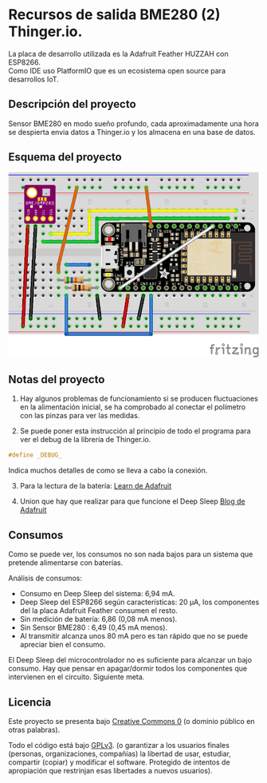 # Recursos de salida BME280 (2) Thinger.io.

La placa de desarrollo utilizada es la Adafruit Feather HUZZAH con ESP8266.  
Como IDE uso PlatformIO que es un ecosistema open source para desarrollos IoT.  

## Descripción del proyecto

Sensor BME280 en modo sueño profundo, cada aproximadamente una hora se despierta envia datos a Thinger.io y los almacena en una base de datos.

## Esquema del proyecto

![Esquema proyecto](https://raw.githubusercontent.com/moisesfa/Proyectos_ESP8266/master/ThingerIO_Rec_Salida/Rec_Salida_02/img/esquema.png)

## Notas del proyecto

1. Hay algunos problemas de funcionamiento si se producen fluctuaciones en la alimentación inicial, se ha comprobado al conectar el polímetro con las pinzas para ver las medidas.

2. Se puede poner esta instrucción al principio de todo el programa para ver el debug de la librería de Thinger.io.
```c
#define _DEBUG_
```
Indica muchos detalles de como se lleva a cabo la conexión. 

3. Para la lectura de la batería: [Learn de Adafruit](https://learn.adafruit.com/using-ifttt-with-adafruit-io/wiring#battery-tracking)

4. Union que hay que realizar para que funcione el Deep Sleep [Blog de Adafruit](https://blog.adafruit.com/2018/07/17/put-the-adafruit-huzzah-feather-esp8266-to-deep-sleep-with-one-wire-and-one-line-of-code/)


## Consumos 

Como se puede ver, los consumos no son nada bajos para un sistema que pretende alimentarse con baterías. 

Análisis de consumos:

* Consumo en Deep Sleep del sistema: 6,94 mA.
* Deep Sleep del ESP8266 según características: 20 μA, los componentes del la placa Adafruit Feather consumen el resto.
* Sin medición de batería: 6,86 (0,08 mA menos).
* Sin Sensor BME280 : 6,49 (0,45 mA menos).
* Al transmitir alcanza unos 80 mA pero es tan rápido que no se puede apreciar bien el consumo. 

El Deep Sleep del microcontrolador no es suficiente para alcanzar un bajo consumo. Hay que pensar en apagar/dormir todos los componentes que intervienen en el circuito. Siguiente meta. 


## Licencia

Este proyecto se presenta bajo [Creative Commons 0](https://creativecommons.org/publicdomain/zero/1.0/) (o dominio público en otras palabras). 

Todo el código está bajo [GPLv3](https://www.gnu.org/licenses/gpl-3.0.en.html). (o garantizar a los usuarios finales (personas, organizaciones, compañías) la libertad de usar, estudiar, compartir (copiar) y modificar el software. Protegido de intentos de apropiación que restrinjan esas libertades a nuevos usuarios).